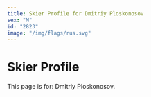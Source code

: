 ```yaml
---
title: Skier Profile for Dmitriy Ploskonosov
sex: "M"
id: "2823"
image: "/img/flags/rus.svg" 
---
```


# Skier Profile

This page is for: Dmitriy Ploskonosov.
    
